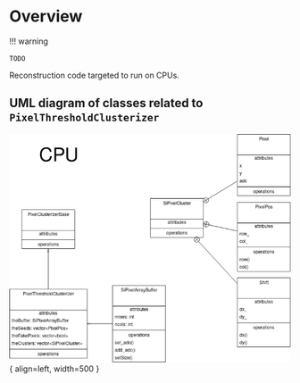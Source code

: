 # Overview

!!! warning

	TODO
	
Reconstruction code targeted to run on CPUs.

## UML diagram of classes related to `PixelThresholdClusterizer`
![UML(?) diagram of the classes related to `PixelThresholdClusterizer`](img/PixelThresholdClusterizer.drawio.png){ align=left, width=500 }
